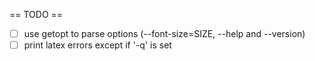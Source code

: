 == TODO ==

- [ ] use getopt to parse options (--font-size=SIZE, --help and --version)
- [ ] print latex errors except if '-q' is set

